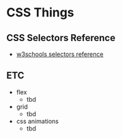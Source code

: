 # CSS Things

## CSS Selectors Reference
* [w3schools selectors reference](http://www.w3schools.com/cssref/css_selectors.asp)

## ETC
* flex
   * tbd
* grid
   * tbd
* css animations
   * tbd

